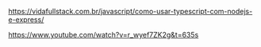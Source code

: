 https://vidafullstack.com.br/javascript/como-usar-typescript-com-nodejs-e-express/

https://www.youtube.com/watch?v=r_wyef7ZK2g&t=635s